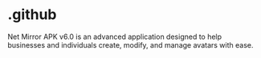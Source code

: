 # .github
Net Mirror APK v6.0 is an advanced application designed to help businesses and individuals create, modify, and manage avatars with ease. 

